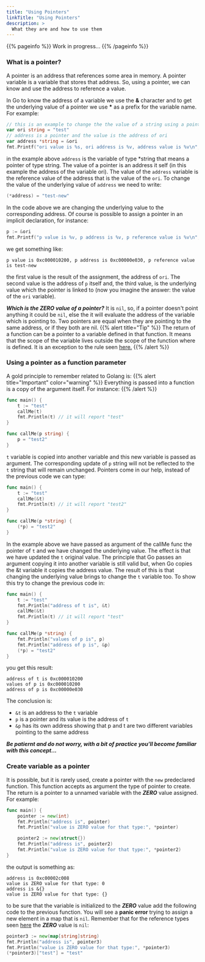```yaml
---
title: "Using Pointers"
linkTitle: "Using Pointers"
description: >
  What they are and how to use them
---
```


{{% pageinfo %}}
Work in progress...
{{% /pageinfo %}}

### What is a pointer?

A pointer is an address that references some area in memory. A pointer variable is a variable that stores that address.
So, using a pointer, we can know and use the address to reference a value.

In Go to know the address of a variable we use the **&** character and to get the underlying value of a pointer we use **\*** as a prefix for the variable name.
For example:

```go
// this is an example to change the the value of a string using a pointer
var ori string = "test"
// address is a pointer and the value is the address of ori
var address *string = &ori
fmt.Printf("ori value is %s, ori address is %v, address value is %v\n", ori, address, (*address))
```

in the example above `address` is the variable of type *string that means a pointer of type string. The value of a pointer is an address it self (in this example the address of the variable ori). The value of the `address` variable is the reference value of the address that is the value of the `ori`.
To change the value of the underlying value of `address` we need to write:

```go
(*address) = "test-new"
```

In the code above we are changing the underlying value to the corresponding address. Of course is possible to assign a pointer in an implicit declaration, for instance:

```go
p := &ori
fmt.Printf("p value is %v, p address is %v, p reference value is %v\n", p, &p, (*p))
```

we get something like:

```shell
p value is 0xc000010200, p address is 0xc00000e030, p reference value is test-new
```

the first value is the result of the assignment, the address of `ori`. The second value is the address of `p` itself and, the third value, is the underlying value which the pointer is linked to (now you imagine the answer: the value of the `ori` variable).

***Which is the ZERO value of a pointer?***
It is `nil`, so, if a pointer doesn't point anything it could be `nil`, else the it will evaluate the address of the variable which is pointing to.
Two pointers are equal when they are pointing to the same address, or if they both are nil.
{{% alert title="Tip" %}}
The return of a function can be a pointer to a variable defined in that function. It means that the scope of the variable lives outside the scope of the function where is defined. It is an exception to the rule seen [here.](/docs/basic-of-the-language/#variables-scope)
{{% /alert %}}

### Using a pointer as a function parameter

A gold principle to remember related to Golang is:
{{% alert title="Important" color="warning" %}}
Everything is passed into a function is a copy of the argument itself. For instance:
{{% /alert %}}
```go
func main() {
	t := "test"
	callMe(t)
	fmt.Println(t) // it will report "test"
}

func callMe(p string) {
	p = "test2"
}
```
`t` variable is copied into another variable and this new variable is passed as argument. The corresponding update of `p` string will not be reflected to the `t` string that will remain unchanged.
Pointers come in our help, instead of the previous code we can type:
```go
func main() {
	t := "test"
	callMe(&t)
	fmt.Println(t) // it will report "test2"
}

func callMe(p *string) {
	(*p) = "test2"
}
```
In the example above we have passed as argument of the callMe func the pointer of `t` and we have changed the underlying value. The effect is that we have updated the `t` original value.
The principle that Go passes an argument copying it into another variable is still valid but, when Go copies the &t variable it copies the address value. The result of this is that changing the underlying value brings to change the `t` variable too.
To show this try to change the previous code in:
```go
func main() {
	t := "test"
	fmt.Println("address of t is", &t)
	callMe(&t)
	fmt.Println(t) // it will report "test"
}

func callMe(p *string) {
 	fmt.Println("values of p is", p)
	fmt.Println("address of p is", &p)
	(*p) = "test2"
}
```
you get this result:
```
address of t is 0xc000010200
values of p is 0xc000010200
address of p is 0xc00000e030
```
The conclusion is:
- `&t` is an address to the `t` variable
- `p` is a pointer and its value is the address of `t`
- `&p` has its own address showing that p and t are two different variables pointing to the same address

***Be patiernt and do not worry, with a bit of practice you'll become familiar with this concept...***

### Create variable as a pointer

It is possible, but it is rarely used, create a pointer with the `new` predeclared function. This function accepts as argument the type of pointer to create. The return is a pointer to a unnamed variable with the ***ZERO*** value assigned. For example:
```go
func main() {
	pointer := new(int)
	fmt.Println("address is", pointer)
	fmt.Println("value is ZERO value for that type:", *pointer)

	pointer2 := new(struct{})
	fmt.Println("address is", pointer2)
	fmt.Println("value is ZERO value for that type:", *pointer2)
}
```
the output is something as:
```
address is 0xc00002c008
value is ZERO value for that type: 0
address is &{}
value is ZERO value for that type: {}
```
to be sure that the variable is initialized to the ***ZERO*** value add the following code to the previous function. You will see a **panic error** trying to assign a new element in a map that is `nil`. Remember that for the reference types seen [here](/docs/basic-of-the-language/#long-variable-declaration) the ***ZERO*** value is `nil`:
```go
pointer3 := new(map[string]string)
fmt.Println("address is", pointer3)
fmt.Println("value is ZERO value for that type:", *pointer3)
(*pointer3)["test"] = "test"
```